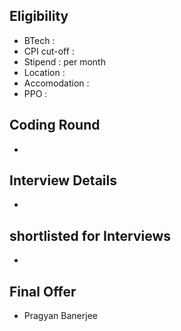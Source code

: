 ## Eligibility
- BTech : 
- CPI cut-off : 
- Stipend :  per month
- Location : 
- Accomodation : 
- PPO : 

## Coding Round
- 

## Interview Details
- 

## shortlisted for Interviews
- 

## Final Offer
- Pragyan Banerjee